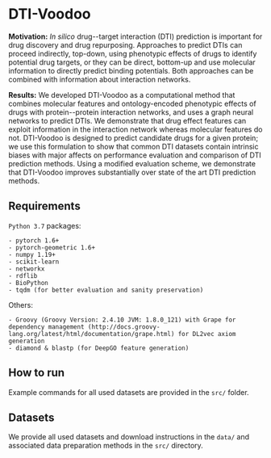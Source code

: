 # DTI-Voodoo
**Motivation:** *In silico* drug--target
  interaction (DTI) prediction is important for drug discovery and
  drug repurposing.  Approaches to predict DTIs can proceed
  indirectly, top-down, using phenotypic effects of drugs to identify
  potential drug targets, or they can be direct, bottom-up and use
  molecular information to directly predict binding potentials.  Both
  approaches can be combined with information about interaction
  networks.

**Results:** We developed DTI-Voodoo as a computational method
  that combines molecular features and ontology-encoded phenotypic
  effects of drugs with protein--protein interaction networks, and
  uses a graph neural networks to predict DTIs.  We demonstrate that
  drug effect features can exploit information in the interaction
  network whereas molecular features do not.  DTI-Voodoo is designed to
  predict candidate drugs for a given protein; we use this formulation
  to show that common DTI datasets contain intrinsic biases with major
  affects on performance evaluation and comparison of DTI prediction
  methods. Using a modified evaluation scheme, we demonstrate that
  DTI-Voodoo improves substantially over state of the art DTI prediction
  methods.

## Requirements
`Python 3.7` packages:
```
- pytorch 1.6+
- pytorch-geometric 1.6+
- numpy 1.19+
- scikit-learn 
- networkx
- rdflib
- BioPython
- tqdm (for better evaluation and sanity preservation)
```

Others:
```
- Groovy (Groovy Version: 2.4.10 JVM: 1.8.0_121) with Grape for dependency management (http://docs.groovy-lang.org/latest/html/documentation/grape.html) for DL2vec axiom generation
- diamond & blastp (for DeepGO feature generation)
```

## How to run

Example commands for all used datasets are provided in the `src/` folder.

## Datasets
We provide all used datasets and download instructions in the `data/` and associated data preparation methods in the `src/` directory. 

